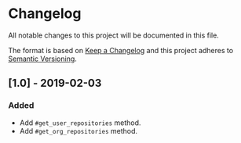 # Changelog
All notable changes to this project will be documented in this file.

The format is based on [Keep a Changelog](http://keepachangelog.com/)
and this project adheres to [Semantic Versioning](http://semver.org/).

## [1.0] - 2019-02-03
### Added
- Add `#get_user_repositories` method.
- Add `#get_org_repositories` method.
